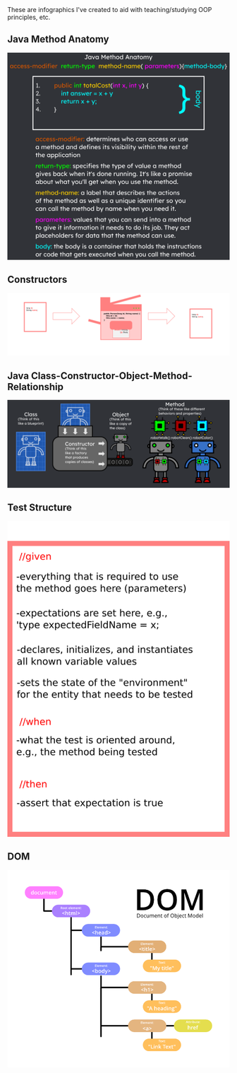 <link rel="stylesheet" type="text/css" media="all" href="./style.css" />
These are infographics I've created to aid with teaching/studying OOP principles, etc.

## Java Method Anatomy
![](./myinfographics/JavaMethodAnatomy.png)

## Constructors
![](./constructors.png)

## Java Class-Constructor-Object-Method-Relationship
![](./myInfographics/JavaClassConstructorObjectMethodRelationship.png)

## Test Structure
![](./testStructure.png)

## DOM
![](./DOM.png)
